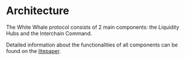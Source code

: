 # Architecture

The White Whale protocol consists of 2 main components: the Liquidity Hubs and the Interchain Command.

Detailed information about the functionalities of all components can be found on the [litepaper](https://whitewhale.money/LitepaperV2.pdf).
